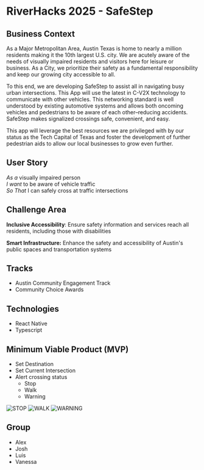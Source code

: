# RiverHacks 2025 - SafeStep

## Business Context

As a Major Metropolitan Area, Austin Texas is home to nearly a million residents making it the 10th largest U.S. city. We are acutely aware of the needs of visually impaired residents and visitors here for leisure or business. As a City, we prioritize their safety as a fundamental responsibility and keep our growing city accessible to all.

To this end, we are developing SafeStep to assist all in navigating busy urban intersections. This App will use the latest in C-V2X technology to communicate with other vehicles. This networking standard is well understood by existing automotive systems and allows both oncoming vehicles and pedestrians to be aware of each other–reducing accidents. SafeStep makes signalized crossings safe, convenient, and easy.

This app will leverage the best resources we are privileged with by our status as the Tech Capital of Texas and foster the development of further pedestrian aids to allow our local businesses to grow even further. 


## User Story

_As a_ visually impaired person  
_I want_ to be aware of vehicle traffic  
_So That_ I can safely cross at traffic intersections


## Challenge Area

**Inclusive Accessibility**: ​Ensure safety information and services reach all residents, including those with disabilities

**Smart Infrastructure:** Enhance the safety and accessibility of Austin's public spaces and transportation systems

## Tracks

- Austin Community Engagement Track
- Community Choice Awards 



## Technologies

- React Native
- Typescript


## Minimum Viable Product (MVP)

* Set Destination
* Set Current Intersection  
* Alert crossing status  
  * Stop  
  * Walk 
  * Warning  
    
![STOP](https://github.com/user-attachments/assets/51e7fb90-a805-4abe-a555-2fa8cc53664c)
![WALK](https://github.com/user-attachments/assets/ba76345f-e497-40a5-9cb7-952569955094)
![WARNING](https://github.com/user-attachments/assets/e7b9df5b-b82f-4591-bd87-67d87a0299ce)

## Group

* Alex  
* Josh  
* Luis  
* Vanessa
